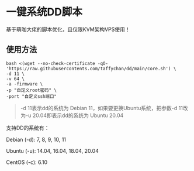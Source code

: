 # 一键系统DD脚本

基于萌咖大佬的脚本优化，且仅限KVM架构VPS使用！

## 使用方法

```shell
bash <(wget --no-check-certificate -qO- 'https://raw.githubusercontents.com/taffychan/dd/main/core.sh') \
-d 11 \
-v 64 \
-a -firmware \
-p "自定义root密码" \
-port "自定义ssh端口"
```

> -d 11表示dd的系统为 Debian 11，如果要更换Ubuntu系统，把参数-d 11改为-u 20.04即表示dd的系统为 Ubuntu 20.04

支持DD的系统有：

Debian (-d): 7, 8, 9, 10, 11

Ubuntu (-u): 14.04, 16.04, 18.04, 20.04

CentOS (-c): 6.10
